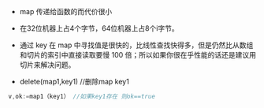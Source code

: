 * map 传递给函数的而代价很小
* 在32位机器上占4个字节，64位机器上占8个i字节。

* 通过 key 在 map 中寻找值是很快的，比线性查找快得多，但是仍然比从数组和切片的索引中直接读取要慢 100 倍；所以如果你很在乎性能的话还是建议用切片来解决问题。

* delete(map1,key1) //删除map key1
```go
v,ok:=map1（key1） //如果key1存在 则ok==true
```
